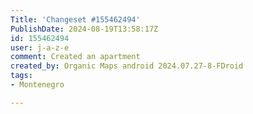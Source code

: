 ```yaml
---
Title: 'Changeset #155462494'
PublishDate: 2024-08-19T13:58:17Z
id: 155462494
user: j-a-z-e
comment: Created an apartment
created_by: Organic Maps android 2024.07.27-8-FDroid
tags:
- Montenegro

---
```

